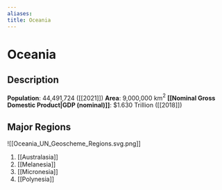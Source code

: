 ```yaml
---
aliases:
title: Oceania
---
```

# Oceania
## Description
**Population**: 44,491,724 ([[2021]])
**Area**: 9,000,000 km$^2$
**[[Nominal Gross Domestic Product|GDP (nominal)]]**: $1.630 Trillion ([[2018]])



## Major Regions
![[Oceania_UN_Geoscheme_Regions.svg.png]]

1. [[Australasia]]
2. [[Melanesia]]
3. [[Micronesia]]
4. [[Polynesia]]